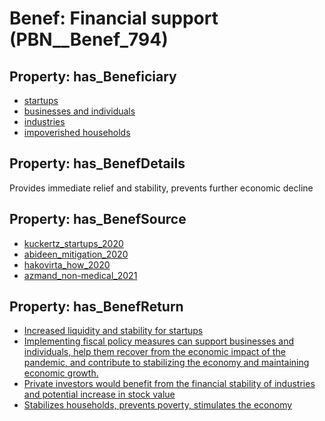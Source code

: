 # Benef: __Financial support__ (PBN__Benef_794)

## Property: has_Beneficiary

* [startups](../Stakeholder/PBN__Stakeholder_322)
* [businesses and individuals](../Stakeholder/PBN__Stakeholder_383)
* [industries](../Stakeholder/PBN__Stakeholder_389)
* [impoverished households](../Stakeholder/PBN__Stakeholder_460)

## Property: has_BenefDetails

Provides immediate relief and stability, prevents further economic decline

## Property: has_BenefSource

* [kuckertz_startups_2020](../Article/PBN__Article_158)
* [abideen_mitigation_2020](../Article/PBN__Article_200)
* [hakovirta_how_2020](../Article/PBN__Article_202)
* [azmand_non-medical_2021](../Article/PBN__Article_243)

## Property: has_BenefReturn

* [Increased liquidity and stability for startups](../BenefReturn/PBN__BenefReturn_862)
* [Implementing fiscal policy measures can support businesses and individuals, help them recover from the economic impact of the pandemic, and contribute to stabilizing the economy and maintaining economic growth.](../BenefReturn/PBN__BenefReturn_1072)
* [Private investors would benefit from the financial stability of industries and potential increase in stock value](../BenefReturn/PBN__BenefReturn_1084)
* [Stabilizes households, prevents poverty, stimulates the economy](../BenefReturn/PBN__BenefReturn_1314)

